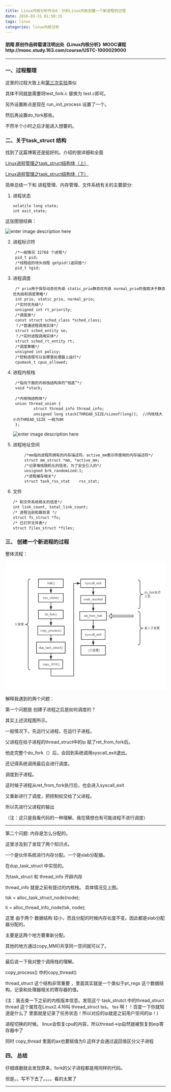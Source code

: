 ```yaml
---
title: Linux内核分析作业6：分析Linux内核创建一个新进程的过程
date: 2016-03-31 01:50:15
tags: linux
categories: linux内核分析
---
```



#### 朋翔 原创作品转载请注明出处《Linux内核分析》MOOC课程http://mooc.study.163.com/course/USTC-1000029000 

---

### 一、过程整理

这里的过程大致上和[第三次实验](https://easyforgood.github.io/Linux_3)类似

具体不同就是需要将test_fork.c 替换为 test.c即可。

另外设置断点是现在 run_init_process 设置了一个。

然后再设置do_fork那些。

不然半个小时之后才能进入想要的。



### 二、关于task_struct 结构

找到了这篇博客还是挺好的。介绍的很详细和全面

[Linux进程管理之task_struct结构体（上）](http://blog.csdn.net/npy_lp/article/details/7292563)

[Linux进程管理之task_struct结构体（下）](http://blog.csdn.net/npy_lp/article/details/7335187)

简单总结一下和 进程管理、内存管理、文件系统有关的主要部分:

1.  进程状态 
		
		volatile long state;  
		int exit_state;

这张图很经典：

![enter image description here](http://my.csdn.net/uploads/201204/14/1334337470_8447.jpg)

2. 进程标识符

		/*一般情况 32768 个进程*/
		pid_t pid;  
		/*线程组的领头线程 getpid()返回值*/
		pid_t tgid;  

3. 进程调度 
		
		/* prio用于保存动态优先级 static_prio静态优先级 normal_prio的值取决于静态优先级和调度策略*/
		int prio, static_prio, normal_prio; 
		/*实时优先级*/ 
		unsigned int rt_priority;  
		/*调度类*/
		const struct sched_class *sched_class;  
		？/*普通进程调用实体*/
		struct sched_entity se;
		？/*实时进程调用实体*/  
		struct sched_rt_entity rt;  
		/*调度策略*/
		unsigned int policy;  
		/*控制进程可以在哪里处理器上运行*/
		cpumask_t cpus_allowed; 	

3. 进程内核栈

		/*指向下面的内核栈结构体的“栈底”*/
		void *stack;
		
		/*内核栈结构体*/
		union thread_union {  
			    struct thread_info thread_info;  
				unsigned long stack[THREAD_SIZE/sizeof(long)];  //内核栈大小为THREAD_SIZE 一般为8K
		};  

	![enter image description here](http://blog.chinaunix.net/attachment/201111/4/20543672_13203954065UzM.jpeg)

4. 进程地址空间 
		
			/*mm指向进程所拥有的内存描述符。active_mm表示所使用的内存描述符*/
			struct mm_struct *mm, *active_mm;
			/*记录堆栈随机化的信息，为了安全引入的*/
			unsigned brk_randomized:1;
			/*进程缓存相关*/
			struct task_rss_stat	rss_stat;

5.  文件

		/* 和文件系统相关的信息*/  
	    int link_count, total_link_count;  
		/* 进程当前和跟目录 */  
	    struct fs_struct *fs;  
		/* 已打开文件表*/  
	    struct files_struct *files;  


### 三、 创建一个新进程的过程

整体流程：

![enter image description here](./linux6/lab1.png)

解释我遇到的两个问题：

第一个问题是 创建子进程之后是如何调度的？

其实上述流程图所示。

一般情况下。先运行父进程，在运行子进程。

父进程在给子进程的thread_struct中的ip 赋了ret_from_fork后。

他走完整个do_fork（）后，会回到系统调用syscall_exit退出。

还记得系统调用最后会进行调度。

调度到子进程。

这时候子进程从ret_from_fork执行后，也会进入syscall_exit 

又重新进行了调度，把控制权交给了父进程。

所以先进行父进程的输出

（注：这只是我看代码的一种理解。我在猜想也有可能进程不进行调度）

---

第二个问题: 内存是怎么分配的。

这里涉及到了发现了两个知识点。

一个是伙伴系统进行内存分配。一个是slab分配器。

在dup_task_struct  中实现的。

为task_struct 和 thread_info 开辟内存

thread_info 就是之前有提过的内核栈。 具体情况见上图。

tsk = alloc_task_struct_node(node); 

ti = alloc_thread_info_node(tsk, node);

这里 由于两个 数据结构 较小，而且分配的时候内存长度不变。因此都是slab分配器分配的。

主要是这两个地方要重新分配。

其他的地方通过copy_MM()共享同一空间就可以了。

---

最后说一下我对整个调用栈的理解。

copy_process() 中的copy_thread() 

thread_struct 这个结构非常重要
，里面其实就是一个类似于pt_regs 这个数据结构，记录和处理器相关的寄存器的值。

(注：我去查一下之前的内核版本信息。发现这个 task_strutct 中的thread_struct thread 这个属性在Linux2.4.16叫 thread_struct tss。 tss 啊！！百度一下你就知道是什么了 里面就是记录了任务状态！所以对应的ip就是之前用户空间的ip！)

进程切换的时候。
linux会恢复cpu的内容，所以thread->ip自然就被恢复到eip寄存器中了

同时 copy_thread 里面的ax也要赋值为0.这样才会通过返回值区分父子进程


### 四、 总结

仔细琢磨就会发现原来，fork的父子进程都是用同样的代码。

但是。。写不下去了。。。。看的太累了



-----

